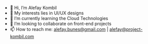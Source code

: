 - 👋 Hi, I’m Alefay Kombil
- 📖 My interests lies in UI/UX designs  
- 🌱 I’m currently learning the Cloud Technologies
- 🤝 I’m looking to collaborate on front-end projects
- 📫 How to reach me: alefay.bunes@gmail.com | alefay@project-kombil.com

<!---
Project-Kombil/Project-Kombil is a ✨ special ✨ repository because its `README.md` (this file) appears on your GitHub profile.
You can click the Preview link to take a look at your changes.
--->
